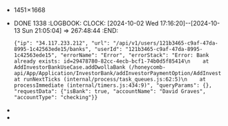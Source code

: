- 1451 × 1668
- DONE 1338
  :LOGBOOK:
  CLOCK: [2024-10-02 Wed 17:16:20]--[2024-10-13 Sun 21:05:04] =>  267:48:44
  :END:
  
  ```apl
  {"ip": "34.117.233.212", "url": "/api/v1/users/121b3465-c9af-47da-8995-1c42563ede15/banks", "userId": "121b3465-c9af-47da-8995-1c42563ede15", "errorName": "Error", "errorStack": "Error: Bank already exists: id=29478780-82cc-4ecb-bcf1-74b0d5f85414\n    at AddInvestorBankUseCase.addDwollaBank (/honeycomb-api/App/Application/InvestorBank/addInvestorPaymentOption/AddInvestorBankUseCase.ts:87:13)\n    at runNextTicks (internal/process/task_queues.js:62:5)\n    at processImmediate (internal/timers.js:434:9)", "queryParams": {}, "requestData": {"isBank": true, "accountName": "David Graves", "accountType": "checking"}}
  ```
-
-